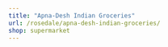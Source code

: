 ```yaml
---
title: "Apna-Desh Indian Groceries"
url: /rosedale/apna-desh-indian-groceries/
shop: supermarket
---
```

